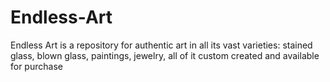 # Endless-Art
Endless Art is a repository for authentic art in all its vast varieties: stained glass, blown glass, paintings, jewelry, all of it custom created and available for purchase
